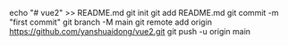 echo "# vue2" >> README.md
git init
git add README.md
git commit -m "first commit"
git branch -M main
git remote add origin https://github.com/yanshuaidong/vue2.git
git push -u origin main